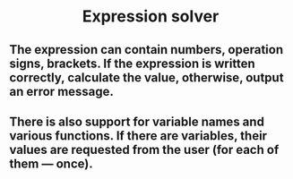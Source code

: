 <h1 align="center"> Expression solver </h1>

## The expression can contain numbers, operation signs, brackets. If the expression is written correctly, calculate the value, otherwise, output an error message.
## There is also support for variable names and various functions. If there are variables, their values are requested from the user (for each of them — once).
